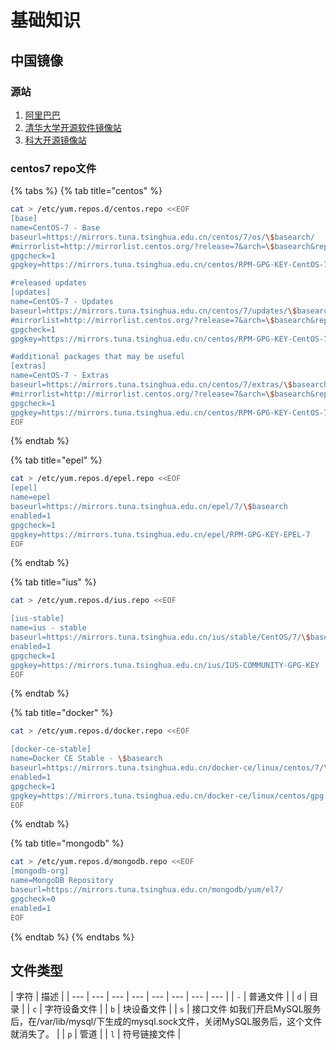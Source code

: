 # 基础知识

## 中国镜像

### 源站

1. [阿里巴巴](https://opsx.alibaba.com/mirror)
2. [清华大学开源软件镜像站](https://mirrors.tuna.tsinghua.edu.cn/)
3. [科大开源镜像站](http://mirrors.ustc.edu.cn/)

### centos7 repo文件

{% tabs %}
{% tab title="centos" %}
```bash
cat > /etc/yum.repos.d/centos.repo <<EOF
[base]
name=CentOS-7 - Base
baseurl=https://mirrors.tuna.tsinghua.edu.cn/centos/7/os/\$basearch/
#mirrorlist=http://mirrorlist.centos.org/?release=7&arch=\$basearch&repo=os
gpgcheck=1
gpgkey=https://mirrors.tuna.tsinghua.edu.cn/centos/RPM-GPG-KEY-CentOS-7

#released updates
[updates]
name=CentOS-7 - Updates
baseurl=https://mirrors.tuna.tsinghua.edu.cn/centos/7/updates/\$basearch/
#mirrorlist=http://mirrorlist.centos.org/?release=7&arch=\$basearch&repo=updates
gpgcheck=1
gpgkey=https://mirrors.tuna.tsinghua.edu.cn/centos/RPM-GPG-KEY-CentOS-7

#additional packages that may be useful
[extras]
name=CentOS-7 - Extras
baseurl=https://mirrors.tuna.tsinghua.edu.cn/centos/7/extras/\$basearch/
#mirrorlist=http://mirrorlist.centos.org/?release=7&arch=\$basearch&repo=extras
gpgcheck=1
gpgkey=https://mirrors.tuna.tsinghua.edu.cn/centos/RPM-GPG-KEY-CentOS-7
EOF
```
{% endtab %}

{% tab title="epel" %}
```bash
cat > /etc/yum.repos.d/epel.repo <<EOF
[epel]
name=epel
baseurl=https://mirrors.tuna.tsinghua.edu.cn/epel/7/\$basearch
enabled=1
gpgcheck=1
gpgkey=https://mirrors.tuna.tsinghua.edu.cn/epel/RPM-GPG-KEY-EPEL-7
EOF
```
{% endtab %}

{% tab title="ius" %}
```bash
cat > /etc/yum.repos.d/ius.repo <<EOF

[ius-stable]
name=ius - stable
baseurl=https://mirrors.tuna.tsinghua.edu.cn/ius/stable/CentOS/7/\$basearch
enabled=1
gpgcheck=1
gpgkey=https://mirrors.tuna.tsinghua.edu.cn/ius/IUS-COMMUNITY-GPG-KEY
EOF
```
{% endtab %}

{% tab title="docker" %}
```bash
cat > /etc/yum.repos.d/docker.repo <<EOF

[docker-ce-stable]
name=Docker CE Stable - \$basearch
baseurl=https://mirrors.tuna.tsinghua.edu.cn/docker-ce/linux/centos/7/\$basearch/stable
enabled=1
gpgcheck=1
gpgkey=https://mirrors.tuna.tsinghua.edu.cn/docker-ce/linux/centos/gpg
EOF
```
{% endtab %}

{% tab title="mongodb" %}
```bash
cat > /etc/yum.repos.d/mongodb.repo <<EOF
[mongodb-org]
name=MongoDB Repository
baseurl=https://mirrors.tuna.tsinghua.edu.cn/mongodb/yum/el7/
gpgcheck=0
enabled=1
EOF
```
{% endtab %}
{% endtabs %}

## 文件类型

| 字符 | 描述 |
| --- | --- | --- | --- | --- | --- | --- | --- |
| `-` | 普通文件 |
| `d` | 目录 |
| `c` | 字符设备文件 |
| `b` | 块设备文件 |
| `s` | 接口文件 如我们开启MySQL服务后，在/var/lib/mysql/下生成的mysql.sock文件，关闭MySQL服务后，这个文件就消失了。 |
| `p` | 管道 |
| `l` | 符号链接文件 |





